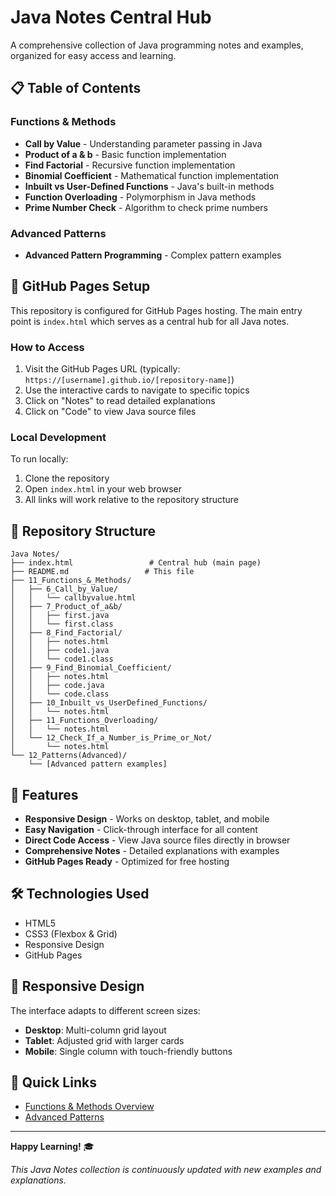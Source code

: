 # Java Notes Central Hub

A comprehensive collection of Java programming notes and examples, organized for easy access and learning.

## 📋 Table of Contents

### Functions & Methods
- **Call by Value** - Understanding parameter passing in Java
- **Product of a & b** - Basic function implementation
- **Find Factorial** - Recursive function implementation
- **Binomial Coefficient** - Mathematical function implementation
- **Inbuilt vs User-Defined Functions** - Java's built-in methods
- **Function Overloading** - Polymorphism in Java methods
- **Prime Number Check** - Algorithm to check prime numbers

### Advanced Patterns
- **Advanced Pattern Programming** - Complex pattern examples

## 🚀 GitHub Pages Setup

This repository is configured for GitHub Pages hosting. The main entry point is `index.html` which serves as a central hub for all Java notes.

### How to Access
1. Visit the GitHub Pages URL (typically: `https://[username].github.io/[repository-name]`)
2. Use the interactive cards to navigate to specific topics
3. Click on "Notes" to read detailed explanations
4. Click on "Code" to view Java source files

### Local Development
To run locally:
1. Clone the repository
2. Open `index.html` in your web browser
3. All links will work relative to the repository structure

## 📁 Repository Structure

```
Java Notes/
├── index.html                 # Central hub (main page)
├── README.md                 # This file
├── 11_Functions_&_Methods/
│   ├── 6_Call_by_Value/
│   │   └── callbyvalue.html
│   ├── 7_Product_of_a&b/
│   │   ├── first.java
│   │   └── first.class
│   ├── 8_Find_Factorial/
│   │   ├── notes.html
│   │   ├── code1.java
│   │   └── code1.class
│   ├── 9_Find_Binomial_Coefficient/
│   │   ├── notes.html
│   │   ├── code.java
│   │   └── code.class
│   ├── 10_Inbuilt_vs_UserDefined_Functions/
│   │   └── notes.html
│   ├── 11_Functions_Overloading/
│   │   └── notes.html
│   └── 12_Check_If_a_Number_is_Prime_or_Not/
│       └── notes.html
└── 12_Patterns(Advanced)/
    └── [Advanced pattern examples]
```

## 🎯 Features

- **Responsive Design** - Works on desktop, tablet, and mobile
- **Easy Navigation** - Click-through interface for all content
- **Direct Code Access** - View Java source files directly in browser
- **Comprehensive Notes** - Detailed explanations with examples
- **GitHub Pages Ready** - Optimized for free hosting

## 🛠️ Technologies Used

- HTML5
- CSS3 (Flexbox & Grid)
- Responsive Design
- GitHub Pages

## 📱 Responsive Design

The interface adapts to different screen sizes:
- **Desktop**: Multi-column grid layout
- **Tablet**: Adjusted grid with larger cards
- **Mobile**: Single column with touch-friendly buttons

## 🔗 Quick Links

- [Functions & Methods Overview](11_Functions_&_Methods/)
- [Advanced Patterns](12_Patterns(Advanced)/)

---

**Happy Learning!** 🎓

*This Java Notes collection is continuously updated with new examples and explanations.*
